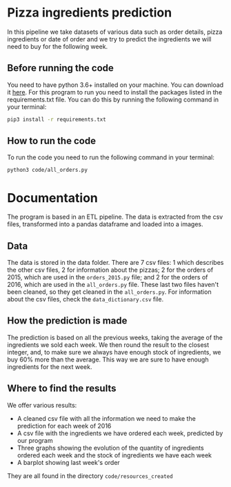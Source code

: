 # Pizza ingredients prediction
In this pipeline we take datasets of various data such as order details, pizza ingredients or date of order and we try to predict the ingredients we will need to buy for the following week.

## Before running the code
You need to have python 3.6+ installed on your machine. You can download it [here](https://www.python.org/downloads/).
For this program to run you need to install the packages listed in the requirements.txt file. You can do this by running the following command in your terminal:
```bash
pip3 install -r requirements.txt
```

## How to run the code
To run the code you need to run the following command in your terminal:
```bash
python3 code/all_orders.py
```

# Documentation
The program is based in an ETL pipeline. The data is extracted from the csv files, transformed into a pandas dataframe and loaded into a images.

## Data
The data is stored in the data folder. There are 7 csv files: 1 which describes the other csv files, 2 for information about the pizzas; 2 for the orders of 2015, which are used in the `orders_2015.py` file; and 2 for the orders of 2016, which are used in the `all_orders.py` file. These last two files haven't been cleaned, so they get cleaned in the `all_orders.py`. For information about the csv files, check the `data_dictionary.csv` file.

## How the prediction is made
The prediction is based on all the previous weeks, taking the average of the ingredients we sold each week. We then round the result to the closest integer, and, to make   sure we always have enough stock of ingredients, we buy 60% more than the average. This way we are sure to have enough ingredients for the next week. 

## Where to find the results
We offer various results:
- A cleaned csv file with all the information we need to make the prediction for each week of 2016
- A csv file with the ingredients we have ordered each week, predicted by our program
- Three graphs showing the evolution of the quantity of ingredients ordered each week and the stock of ingredients we have each week
- A barplot showing last week's order 

They are all found in the directory `code/resources_created` 